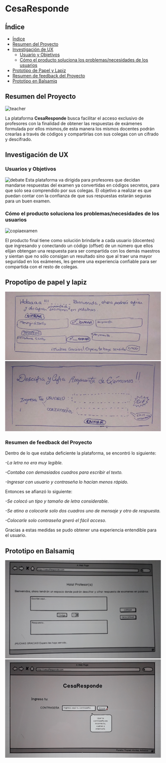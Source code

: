 # CesaResponde

## Índice

- [Índice](#índice)
- [Resumen del Proyecto](#resumen-del-Proyecto)
- [Investigación de UX](#investigación-de-UX)
  - [Usuario y Objetivos](#planificación-agile-scrum)
  - [Cómo el producto soluciona los problemas/necesidades de los usuarios](#como-el-producto-soluciona-los-problemas/-necesidades-de-los-usuarios)
- [Prototipo de Papel y Lapiz](#prototipo-de-papel-y-lapiz)
- [Resumen de feedback del Proyecto](#resumen-de-feedback-del-proyecto)
- [Prototipo en Balsamiq](#prototipo-en-balsamiq)

## Resumen del Proyecto

![teacher](teacher.png)

La plataforma **CesaResponde** busca facilitar el acceso exclusivo de profesores con la finalidad de obtener las respuestas de exámenes formulada por ellos mismos,de esta manera los mismos docentes podrán crearlas a través de códigos y compartirlas con sus colegas con un cifrado y descifrado.

## Investigación de UX

### **Usuarios y Objetivos**

![debate](debate.jpg)
Esta plataforma va dirigida para profesores que decidan mandarse respuestas del examen ya convertidas en códigos secretos, para que solo sea comprendido por sus colegas. El objetivo a realizar es que puedan contar con la confianza de que sus respuestas estarán seguras para un buen examen. 

### **Cómo el producto soluciona los problemas/necesidades de los usuarios**

![copiaexamen](copiaexamen.jpg)

El producto final tiene como solución brindarle a cada usuario (docentes) que ingresando y conectando un código (offset) de un número que ellos elijan obtengan una respuesta para ser compartida con los demás maestros y sientan que no sólo consigan un resultado sino que al traer una mayor seguridad en los exámenes, les genere una experiencia confiable para ser compartida con el resto de colegas.

## **Propotipo de papel y lapiz**


![Imagen 1][1]  ![Imagen 2][2]

 [1]: papelylapiz1.jpg
 [2]: papelylapiz2.jpg "scaphandre"


### **Resumen de feedback del Proyecto**

Dentro de lo que estaba deficiente la plataforma, se encontró lo siguiente:

*-La letra no era muy legible.*

*-Contaba con demasiados cuadros para escribir el texto.*

*-Ingresar con usuario y contraseña lo hacían menos rápido.*

Entonces se afianzó lo siguiente:

*-Se colocó un tipo y tamaño de letra considerable.* 

*-Se atino a colocarle solo dos cuadros uno de mensaje y otro de respuesta.*

*-Colocarle solo contraseña gneró el fácil acceso.*

Gracias a estas medidas se pudo obtener una experiencia entendible para el usuario. 


## **Prototipo en Balsamiq**


![Imagen 3][3]  ![Imagen 4][4]

 [3]: balsamip1.jpg
 [4]: balsamip2.jpg "scaphandre"
